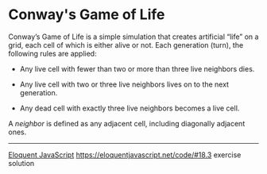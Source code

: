 # Conway's Game of Life

Conway’s Game of Life is a simple simulation that creates artificial “life” on a grid, each cell of which is either alive or not. Each generation (turn), the following rules are applied:

 - Any live cell with fewer than two or more than three live neighbors dies.

 - Any live cell with two or three live neighbors lives on to the next generation.

 - Any dead cell with exactly three live neighbors becomes a live cell.

A _neighbor_ is defined as any adjacent cell, including diagonally adjacent ones.

---
[Eloquent JavaScript](https://eloquentjavascript.net/) https://eloquentjavascript.net/code/#18.3 exercise solution
